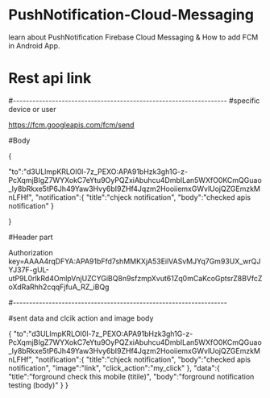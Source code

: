 # PushNotification-Cloud-Messaging
 learn about PushNotification Firebase Cloud Messaging &amp; How to add FCM in Android App.


# Rest api link
#------------------------------------------------------------------
#specific device or user

https://fcm.googleapis.com/fcm/send

#Body

{
    
   "to":"d3ULlmpKRLOI0l-7z_PEXO:APA91bHzk3gh1G-z-PcXqmjBIgZ7WYXokC7eYtu9OyPQZxiAbuhcu4DmbILan5WXfO0KCmQGuao_ly8bRkxe5tP6Jh49Yaw3Hvy6bI9ZHf4Jqzm2HooiiemxGWvlUojQZGEmzkMnLFHf",
   "notification":{
       "title":"chjeck notification",
       "body":"checked apis notification"
   }

    
}

#Header part

Authorization key=AAAA4rqDFYA:APA91bFfd7shMMKXjA53EilVASvMJYq7Gm93UX_wrQJYJ37F-gUL-utP9L0rlkRd4OmlpVnjUZCYGiBQ8n9sfzmpXvut61Zq0mCaKcoGptsrZ8BVfcZoXdRaRhh2cqqFjfuA_RZ_iBQg

#------------------------------------------------------------------

#sent data and clcik action and image
body

{
    "to":"d3ULlmpKRLOI0l-7z_PEXO:APA91bHzk3gh1G-z-PcXqmjBIgZ7WYXokC7eYtu9OyPQZxiAbuhcu4DmbILan5WXfO0KCmQGuao_ly8bRkxe5tP6Jh49Yaw3Hvy6bI9ZHf4Jqzm2HooiiemxGWvlUojQZGEmzkMnLFHf",
    "notification":{
        "title":"chjeck notification",
        "body":"checked apis notification",
        "image":"link",
        "click_action":"my_click"
    },
    "data":{
        "title":"forground check this mobile (titile)",
        "body":"forground notification testing (body)"
    }
}
